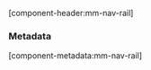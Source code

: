 [component-header:mm-nav-rail]

<mm-nav-rail-demo></mm-nav-rail-demo>

### Metadata
[component-metadata:mm-nav-rail]